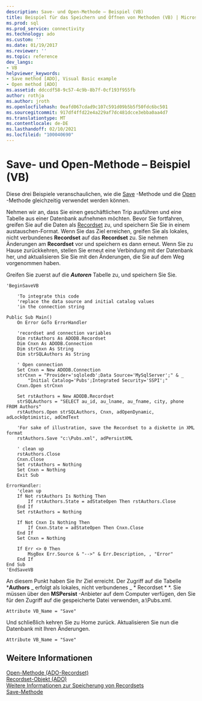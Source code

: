 ```yaml
---
description: Save- und Open-Methode – Beispiel (VB)
title: Beispiel für das Speichern und Öffnen von Methoden (VB) | Microsoft-Dokumentation
ms.prod: sql
ms.prod_service: connectivity
ms.technology: ado
ms.custom: ''
ms.date: 01/19/2017
ms.reviewer: ''
ms.topic: reference
dev_langs:
- VB
helpviewer_keywords:
- Save method [ADO], Visual Basic example
- Open method [ADO]
ms.assetid: ddccdf58-9c57-4c9b-8b7f-0cf193f955fb
author: rothja
ms.author: jroth
ms.openlocfilehash: 0eafd067cdad9c107c591d09b5b5f50fdc6bc501
ms.sourcegitcommit: 917df4ffd22e4a229af7dc481dcce3ebba0aa4d7
ms.translationtype: MT
ms.contentlocale: de-DE
ms.lasthandoff: 02/10/2021
ms.locfileid: "100040690"
---
```

# <a name="save-and-open-methods-example-vb"></a>Save- und Open-Methode – Beispiel (VB)
Diese drei Beispiele veranschaulichen, wie die [Save](./save-method.md) -Methode und die [Open](./open-method-ado-recordset.md) -Methode gleichzeitig verwendet werden können.  
  
 Nehmen wir an, dass Sie einen geschäftlichen Trip ausführen und eine Tabelle aus einer Datenbank aufnehmen möchten. Bevor Sie fortfahren, greifen Sie auf die Daten als [Recordset](./recordset-object-ado.md) zu, und speichern Sie Sie in einem austauschen-Format. Wenn Sie das Ziel erreichen, greifen Sie als lokales, nicht verbundenes **Recordset** auf das **Recordset** zu. Sie nehmen Änderungen am **Recordset** vor und speichern es dann erneut. Wenn Sie zu Hause zurückkehren, stellen Sie erneut eine Verbindung mit der Datenbank her, und aktualisieren Sie Sie mit den Änderungen, die Sie auf dem Weg vorgenommen haben.  
  
 Greifen Sie zuerst auf die ***Autoren*** Tabelle zu, und speichern Sie Sie.  
  
```  
'BeginSaveVB  
  
    'To integrate this code  
    'replace the data source and initial catalog values  
    'in the connection string  
  
Public Sub Main()  
    On Error GoTo ErrorHandler  
  
    'recordset and connection variables  
    Dim rstAuthors As ADODB.Recordset  
    Dim Cnxn As ADODB.Connection  
    Dim strCnxn As String  
    Dim strSQLAuthors As String  
  
    ' Open connection  
    Set Cnxn = New ADODB.Connection  
    strCnxn = "Provider='sqloledb';Data Source='MySqlServer';" & _  
        "Initial Catalog='Pubs';Integrated Security='SSPI';"  
    Cnxn.Open strCnxn  
  
    Set rstAuthors = New ADODB.Recordset  
    strSQLAuthors = "SELECT au_id, au_lname, au_fname, city, phone FROM Authors"  
    rstAuthors.Open strSQLAuthors, Cnxn, adOpenDynamic, adLockOptimistic, adCmdText  
  
    'For sake of illustration, save the Recordset to a diskette in XML format  
    rstAuthors.Save "c:\Pubs.xml", adPersistXML  
  
    ' clean up  
    rstAuthors.Close  
    Cnxn.Close  
    Set rstAuthors = Nothing  
    Set Cnxn = Nothing  
    Exit Sub  
  
ErrorHandler:  
    'clean up  
    If Not rstAuthors Is Nothing Then  
        If rstAuthors.State = adStateOpen Then rstAuthors.Close  
    End If  
    Set rstAuthors = Nothing  
  
    If Not Cnxn Is Nothing Then  
        If Cnxn.State = adStateOpen Then Cnxn.Close  
    End If  
    Set Cnxn = Nothing  
  
    If Err <> 0 Then  
        MsgBox Err.Source & "-->" & Err.Description, , "Error"  
    End If  
End Sub  
'EndSaveVB  
```  
  
 An diesem Punkt haben Sie Ihr Ziel erreicht. Der Zugriff auf die Tabelle ***Authors** _ erfolgt als lokales, nicht verbundenes _ * Recordset * *. Sie müssen über den **MSPersist** -Anbieter auf dem Computer verfügen, den Sie für den Zugriff auf die gespeicherte Datei verwenden, a:\Pubs.xml.  
  
```  
Attribute VB_Name = "Save"  
```  
  
 Und schließlich kehren Sie zu Home zurück. Aktualisieren Sie nun die Datenbank mit Ihren Änderungen.  
  
```  
Attribute VB_Name = "Save"  
```  
  
## <a name="see-also"></a>Weitere Informationen  
 [Open-Methode (ADO-Recordset)](./open-method-ado-recordset.md)   
 [Recordset-Objekt (ADO)](./recordset-object-ado.md)   
 [Weitere Informationen zur Speicherung von Recordsets](../../guide/data/more-about-recordset-persistence.md)   
 [Save-Methode](./save-method.md)